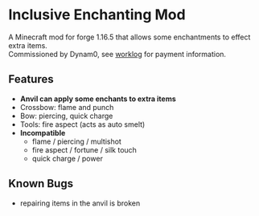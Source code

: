 # Inclusive Enchanting Mod 

A Minecraft mod for forge 1.16.5 that allows some enchantments to effect extra items.  
Commissioned by Dynam0, see [worklog](worklog.txt) for payment information. 

## Features
- **Anvil can apply some enchants to extra items**
- Crossbow: flame and punch
- Bow: piercing, quick charge
- Tools: fire aspect (acts as auto smelt)
- **Incompatible**
    - flame / piercing / multishot
    - fire aspect / fortune / silk touch
    - quick charge / power

## Known Bugs
- repairing items in the anvil is broken

